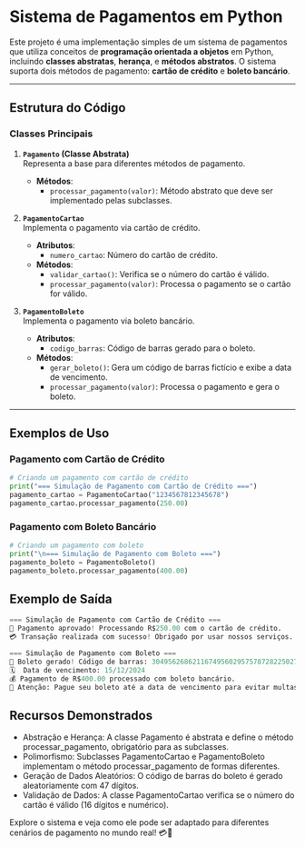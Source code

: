 # Sistema de Pagamentos em Python

Este projeto é uma implementação simples de um sistema de pagamentos que utiliza conceitos de **programação orientada a objetos** em Python, incluindo **classes abstratas**, **herança**, e **métodos abstratos**. O sistema suporta dois métodos de pagamento: **cartão de crédito** e **boleto bancário**.

---

## Estrutura do Código

### Classes Principais

1. **`Pagamento` (Classe Abstrata)**  
   Representa a base para diferentes métodos de pagamento.  
   - **Métodos**: 
     - `processar_pagamento(valor)`: Método abstrato que deve ser implementado pelas subclasses.

2. **`PagamentoCartao`**  
   Implementa o pagamento via cartão de crédito.  
   - **Atributos**: 
     - `numero_cartao`: Número do cartão de crédito.  
   - **Métodos**: 
     - `validar_cartao()`: Verifica se o número do cartão é válido.
     - `processar_pagamento(valor)`: Processa o pagamento se o cartão for válido.

3. **`PagamentoBoleto`**  
   Implementa o pagamento via boleto bancário.  
   - **Atributos**: 
     - `codigo_barras`: Código de barras gerado para o boleto.  
   - **Métodos**: 
     - `gerar_boleto()`: Gera um código de barras fictício e exibe a data de vencimento.
     - `processar_pagamento(valor)`: Processa o pagamento e gera o boleto.

---

## Exemplos de Uso

### Pagamento com Cartão de Crédito
```python
# Criando um pagamento com cartão de crédito
print("=== Simulação de Pagamento com Cartão de Crédito ===")
pagamento_cartao = PagamentoCartao("1234567812345678")
pagamento_cartao.processar_pagamento(250.00)
````
### Pagamento com Boleto Bancário
````python
# Criando um pagamento com boleto
print("\n=== Simulação de Pagamento com Boleto ===")
pagamento_boleto = PagamentoBoleto()
pagamento_boleto.processar_pagamento(400.00)
````
## Exemplo de Saída
````python
=== Simulação de Pagamento com Cartão de Crédito ===
🔔 Pagamento aprovado! Processando R$250.00 com o cartão de crédito.
💳 Transação realizada com sucesso! Obrigado por usar nossos serviços.

=== Simulação de Pagamento com Boleto ===
📄 Boleto gerado! Código de barras: 30495626862116749560295757872822502773313851482
🗓️  Data de vencimento: 15/12/2024
💰 Pagamento de R$400.00 processado com boleto bancário.
🔔 Atenção: Pague seu boleto até a data de vencimento para evitar multas.
````
## Recursos Demonstrados
- Abstração e Herança:
A classe Pagamento é abstrata e define o método processar_pagamento, obrigatório para as subclasses.
- Polimorfismo:
Subclasses PagamentoCartao e PagamentoBoleto implementam o método processar_pagamento de formas diferentes.
- Geração de Dados Aleatórios:
O código de barras do boleto é gerado aleatoriamente com 47 dígitos.
- Validação de Dados:
A classe PagamentoCartao verifica se o número do cartão é válido (16 dígitos e numérico).


Explore o sistema e veja como ele pode ser adaptado para diferentes cenários de pagamento no mundo real! 💳📄
